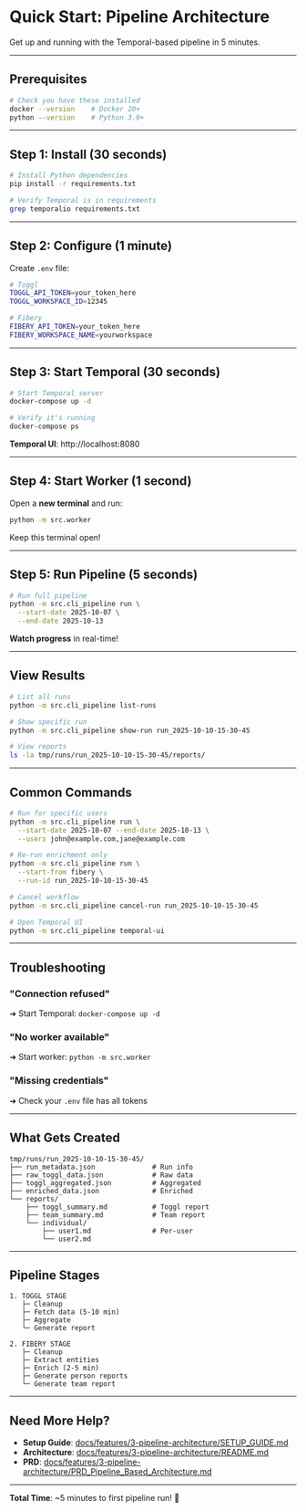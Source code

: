 # Quick Start: Pipeline Architecture

Get up and running with the Temporal-based pipeline in 5 minutes.

---

## Prerequisites

```bash
# Check you have these installed
docker --version    # Docker 20+
python --version    # Python 3.9+
```

---

## Step 1: Install (30 seconds)

```bash
# Install Python dependencies
pip install -r requirements.txt

# Verify Temporal is in requirements
grep temporalio requirements.txt
```

---

## Step 2: Configure (1 minute)

Create `.env` file:

```bash
# Toggl
TOGGL_API_TOKEN=your_token_here
TOGGL_WORKSPACE_ID=12345

# Fibery
FIBERY_API_TOKEN=your_token_here
FIBERY_WORKSPACE_NAME=yourworkspace
```

---

## Step 3: Start Temporal (30 seconds)

```bash
# Start Temporal server
docker-compose up -d

# Verify it's running
docker-compose ps
```

**Temporal UI**: http://localhost:8080

---

## Step 4: Start Worker (1 second)

Open a **new terminal** and run:

```bash
python -m src.worker
```

Keep this terminal open!

---

## Step 5: Run Pipeline (5 seconds)

```bash
# Run full pipeline
python -m src.cli_pipeline run \
  --start-date 2025-10-07 \
  --end-date 2025-10-13
```

**Watch progress** in real-time!

---

## View Results

```bash
# List all runs
python -m src.cli_pipeline list-runs

# Show specific run
python -m src.cli_pipeline show-run run_2025-10-10-15-30-45

# View reports
ls -la tmp/runs/run_2025-10-10-15-30-45/reports/
```

---

## Common Commands

```bash
# Run for specific users
python -m src.cli_pipeline run \
  --start-date 2025-10-07 --end-date 2025-10-13 \
  --users john@example.com,jane@example.com

# Re-run enrichment only
python -m src.cli_pipeline run \
  --start-from fibery \
  --run-id run_2025-10-10-15-30-45

# Cancel workflow
python -m src.cli_pipeline cancel-run run_2025-10-10-15-30-45

# Open Temporal UI
python -m src.cli_pipeline temporal-ui
```

---

## Troubleshooting

### "Connection refused"
➜ Start Temporal: `docker-compose up -d`

### "No worker available"
➜ Start worker: `python -m src.worker`

### "Missing credentials"
➜ Check your `.env` file has all tokens

---

## What Gets Created

```
tmp/runs/run_2025-10-10-15-30-45/
├── run_metadata.json              # Run info
├── raw_toggl_data.json            # Raw data
├── toggl_aggregated.json          # Aggregated
├── enriched_data.json             # Enriched
└── reports/
    ├── toggl_summary.md           # Toggl report
    ├── team_summary.md            # Team report
    └── individual/
        ├── user1.md               # Per-user
        └── user2.md
```

---

## Pipeline Stages

```
1. TOGGL STAGE
   ├─ Cleanup
   ├─ Fetch data (5-10 min)
   ├─ Aggregate
   └─ Generate report

2. FIBERY STAGE
   ├─ Cleanup
   ├─ Extract entities
   ├─ Enrich (2-5 min)
   ├─ Generate person reports
   └─ Generate team report
```

---

## Need More Help?

- **Setup Guide**: [docs/features/3-pipeline-architecture/SETUP_GUIDE.md](docs/features/3-pipeline-architecture/SETUP_GUIDE.md)
- **Architecture**: [docs/features/3-pipeline-architecture/README.md](docs/features/3-pipeline-architecture/README.md)
- **PRD**: [docs/features/3-pipeline-architecture/PRD_Pipeline_Based_Architecture.md](docs/features/3-pipeline-architecture/PRD_Pipeline_Based_Architecture.md)

---

**Total Time**: ~5 minutes to first pipeline run! 🚀
